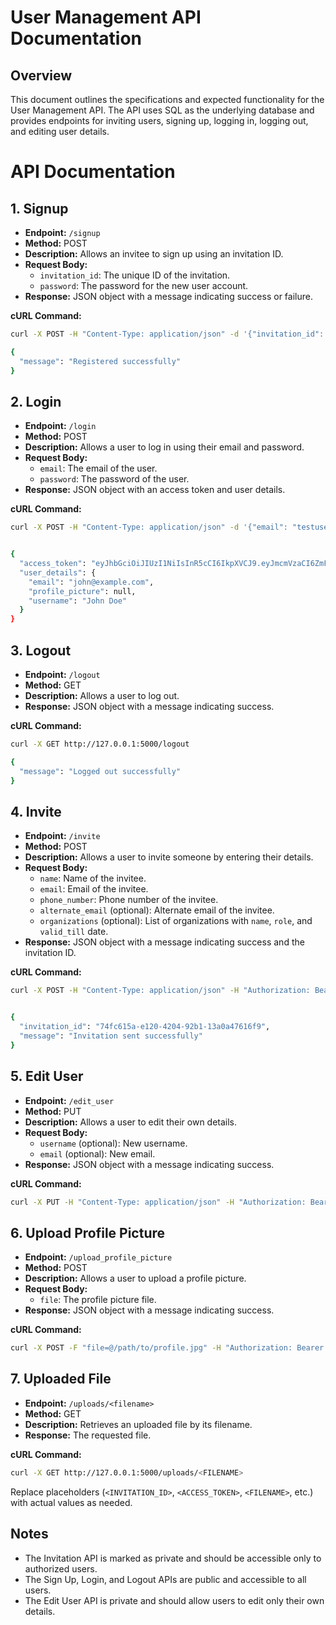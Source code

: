 # User Management API Documentation

## Overview

This document outlines the specifications and expected functionality for the User Management API. The API uses SQL as the underlying database and provides endpoints for inviting users, signing up, logging in, logging out, and editing user details.

# API Documentation

## 1. Signup
- **Endpoint:** `/signup`
- **Method:** POST
- **Description:** Allows an invitee to sign up using an invitation ID.
- **Request Body:**
  - `invitation_id`: The unique ID of the invitation.
  - `password`: The password for the new user account.
- **Response:** JSON object with a message indicating success or failure.

**cURL Command:**
```bash
curl -X POST -H "Content-Type: application/json" -d '{"invitation_id": "<INVITATION_ID>", "password": "testuser1"}' http://127.0.0.1:5000/signup

{
  "message": "Registered successfully"
}
```


## 2. Login
- **Endpoint:** `/login`
- **Method:** POST
- **Description:** Allows a user to log in using their email and password.
- **Request Body:**
  - `email`: The email of the user.
  - `password`: The password of the user.
- **Response:** JSON object with an access token and user details.

**cURL Command:**
```bash
curl -X POST -H "Content-Type: application/json" -d '{"email": "testuser1@example.com", "password": "testuser1"}' http://127.0.0.1:5000/login


{
  "access_token": "eyJhbGciOiJIUzI1NiIsInR5cCI6IkpXVCJ9.eyJmcmVzaCI6ZmFsc2UsImlhdCI6MTcxMTg0OTY0OCwianRpIjoiYjM0ZDUzMDctMzI5OS00Y2MyLTliZWYtMzkzNTcxNTRkOTgyIiwidHlwZSI6ImFjY2VzcyIsInN1YiI6ImpvaG5AZXhhbXBsZS5jb20iLCJuYmYiOjE3MTE4NDk2NDgsImNzcmYiOiJkMDZjZjc3My1lMGUxLTQyNjktYTQ4OS05YTRiNWJiYzllNjQiLCJleHAiOjE3MTE4NTA1NDh9.tpfU9KPDwMRaL0s86PN0T5cYDoRadH8SUmEZmVSNEfs",
  "user_details": {
    "email": "john@example.com",
    "profile_picture": null,
    "username": "John Doe"
  }
}
```

## 3. Logout
- **Endpoint:** `/logout`
- **Method:** GET
- **Description:** Allows a user to log out.
- **Response:** JSON object with a message indicating success.

**cURL Command:**
```bash
curl -X GET http://127.0.0.1:5000/logout

{
  "message": "Logged out successfully"
}
```

## 4. Invite
- **Endpoint:** `/invite`
- **Method:** POST
- **Description:** Allows a user to invite someone by entering their details.
- **Request Body:**
  - `name`: Name of the invitee.
  - `email`: Email of the invitee.
  - `phone_number`: Phone number of the invitee.
  - `alternate_email` (optional): Alternate email of the invitee.
  - `organizations` (optional): List of organizations with `name`, `role`, and `valid_till` date.
- **Response:** JSON object with a message indicating success and the invitation ID.

**cURL Command:**
```bash
curl -X POST -H "Content-Type: application/json" -H "Authorization: Bearer <ACCESS_TOKEN>" -d '{"name": "John Doe", "email": "johndoe@example.com", "phone_number": "1234567890"}' http://127.0.0.1:5000/invite


{
  "invitation_id": "74fc615a-e120-4204-92b1-13a0a47616f9",
  "message": "Invitation sent successfully"
}
```

## 5. Edit User
- **Endpoint:** `/edit_user`
- **Method:** PUT
- **Description:** Allows a user to edit their own details.
- **Request Body:**
  - `username` (optional): New username.
  - `email` (optional): New email.
- **Response:** JSON object with a message indicating success.

**cURL Command:**
```bash
curl -X PUT -H "Content-Type: application/json" -H "Authorization: Bearer <ACCESS_TOKEN>" -d '{"username": "newusername", "email": "newemail@example.com"}' http://127.0.0.1:5000/edit_user
```

## 6. Upload Profile Picture
- **Endpoint:** `/upload_profile_picture`
- **Method:** POST
- **Description:** Allows a user to upload a profile picture.
- **Request Body:**
  - `file`: The profile picture file.
- **Response:** JSON object with a message indicating success.

**cURL Command:**
```bash
curl -X POST -F "file=@/path/to/profile.jpg" -H "Authorization: Bearer <ACCESS_TOKEN>" http://127.0.0.1:5000/upload_profile_picture
```

## 7. Uploaded File
- **Endpoint:** `/uploads/<filename>`
- **Method:** GET
- **Description:** Retrieves an uploaded file by its filename.
- **Response:** The requested file.

**cURL Command:**
```bash
curl -X GET http://127.0.0.1:5000/uploads/<FILENAME>
```


Replace placeholders (`<INVITATION_ID>`, `<ACCESS_TOKEN>`, `<FILENAME>`, etc.) with actual values as needed.

## Notes

- The Invitation API is marked as private and should be accessible only to authorized users.
- The Sign Up, Login, and Logout APIs are public and accessible to all users.
- The Edit User API is private and should allow users to edit only their own details.